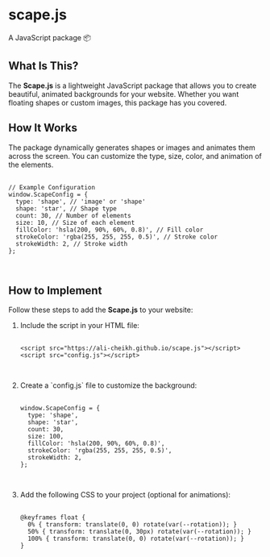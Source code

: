 # scape.js
A JavaScript package 📦 
<!-- Introduction -->
<section class="container mx-auto px-6 py-10 fade-in">
        <h2 class="text-4xl font-bold mb-8">What Is This?</h2>
        <p class="text-lg text-gray-300 leading-relaxed">
            The <b>Scape.js</b> is a lightweight JavaScript package that allows you
            to create beautiful, animated backgrounds for your website. Whether you
            want floating shapes or custom images, this package has you covered.
        </p>
    </section>

<section class="container mx-auto px-6 py-10 fade-in">
        <h2 class="text-4xl font-bold mb-8">How It Works</h2>
        <p class="text-lg text-gray-300 leading-relaxed">
            The package dynamically generates shapes or images and animates them
            across the screen. You can customize the type, size, color, and
            animation of the elements.
        </p>
        <pre class="bg-gray-800 p-6 rounded-lg mt-8 text-sm">
      <code class="text-gray-300 text-wrap">
// Example Configuration
window.ScapeConfig = {
  type: 'shape', // 'image' or 'shape'
  shape: 'star', // Shape type
  count: 30, // Number of elements
  size: 10, // Size of each element
  fillColor: 'hsla(200, 90%, 60%, 0.8)', // Fill color
  strokeColor: 'rgba(255, 255, 255, 0.5)', // Stroke color
  strokeWidth: 2, // Stroke width
};
      </code>
    </pre>
    </section>

<section class="container mx-auto px-6 py-16 fade-in" id="implementation">
        <h2 class="text-4xl font-bold mb-8">How to Implement</h2>
        <p class="text-lg text-gray-300 leading-relaxed">
            Follow these steps to add the <b>Scape.js</b> to your website:
        </p>
        <ol class="list-decimal list-inside mt-4 text-lg text-gray-300">
            <li class="mb-4">Include the script in your HTML file:</li>
            <pre class="bg-gray-800 p-6 rounded-lg mt-2 text-sm">
        <code class="text-gray-300 text-wrap">
&lt;script src="https://ali-cheikh.github.io/scape.js"&gt;&lt;/script&gt;
&lt;script src="config.js"&gt;&lt;/script&gt;
        </code>
      </pre>
            <li class="mb-4">
                Create a `config.js` file to customize the background:
            </li>
            <pre class="bg-gray-800 p-6 rounded-lg mt-2 text-sm">
        <code class="text-gray-300 text-wrap">
window.ScapeConfig = {
  type: 'shape',
  shape: 'star',
  count: 30,
  size: 100,
  fillColor: 'hsla(200, 90%, 60%, 0.8)',
  strokeColor: 'rgba(255, 255, 255, 0.5)',
  strokeWidth: 2,
};
        </code>
      </pre>
            <li class="mb-4">
                Add the following CSS to your project (optional for animations):
            </li>
            <pre class="bg-gray-800 p-6 rounded-lg mt-2 text-sm">
        <code class="text-gray-300 text-wrap">
@keyframes float {
  0% { transform: translate(0, 0) rotate(var(--rotation)); }
  50% { transform: translate(0, 30px) rotate(var(--rotation)); }
  100% { transform: translate(0, 0) rotate(var(--rotation)); }
}
        </code>
      </pre>
        </ol>
    </section>
